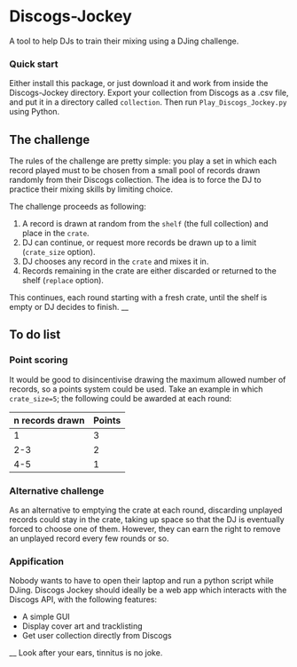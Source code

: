 # Discogs-Jockey
A tool to help DJs to train their mixing using a DJing challenge. 

### Quick start ###
Either install this package, or just download it and work from inside the Discogs-Jockey directory. Export your collection from Discogs as a .csv file, and put it in a directory called `collection`. Then run `Play_Discogs_Jockey.py` using Python.

## The challenge ##

The rules of the challenge are pretty simple: you play a set in which each record played must to be chosen from a small pool of records drawn randomly from their Discogs collection. The idea is to force the DJ to practice their mixing skills by limiting choice.

The challenge proceeds as following:

1. A record is drawn at random from the `shelf` (the full collection) and place in the `crate`.
2. DJ can continue, or request more records be drawn up to a limit (`crate_size` option).
3. DJ chooses any record in the `crate` and mixes it in.
4. Records remaining in the crate are either discarded or returned to the shelf (`replace` option).

This continues, each round starting with a fresh crate, until the shelf is empty or DJ decides to finish.
__
## To do list

### Point scoring
It would be good to disincentivise drawing the maximum allowed number of records, so a points system could be used. Take an example in which `crate_size=5`; the following could be awarded at each round:

| n records drawn | Points |
|-----------------|--------|
|       1         |   3    |
|      2-3        |   2    |
|      4-5        |   1    |

### Alternative challenge
As an alternative to emptying the crate at each round, discarding unplayed records could stay in the crate, taking up space so that the DJ is eventually forced to choose one of them. However, they can earn the right to remove an unplayed record every few rounds or so.

### Appification
Nobody wants to have to open their laptop and run a python script while DJing. Discogs Jockey should ideally be a web app which interacts with the Discogs API, with the following features:
- A simple GUI
- Display cover art and tracklisting
- Get user collection directly from Discogs

__
Look after your ears, tinnitus is no joke.
